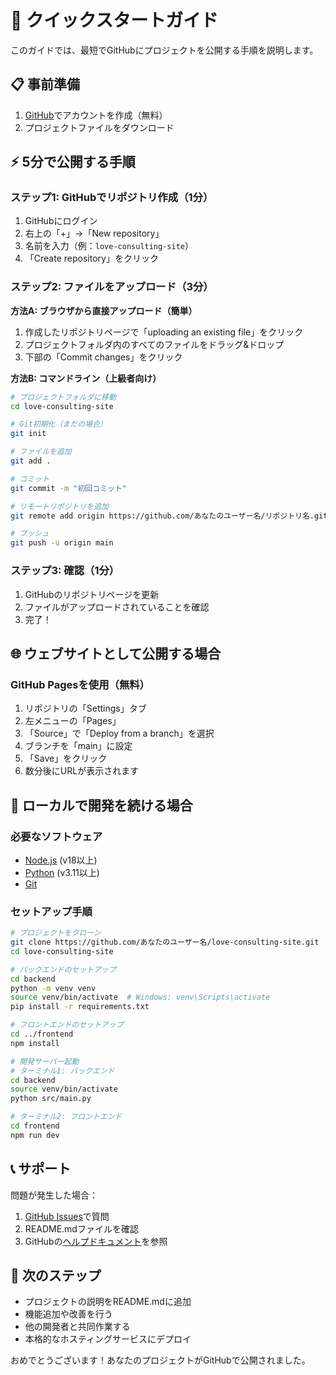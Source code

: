 # 🚀 クイックスタートガイド

このガイドでは、最短でGitHubにプロジェクトを公開する手順を説明します。

## 📋 事前準備

1. [GitHub](https://github.com/)でアカウントを作成（無料）
2. プロジェクトファイルをダウンロード

## ⚡ 5分で公開する手順

### ステップ1: GitHubでリポジトリ作成（1分）

1. GitHubにログイン
2. 右上の「+」→「New repository」
3. 名前を入力（例：`love-consulting-site`）
4. 「Create repository」をクリック

### ステップ2: ファイルをアップロード（3分）

**方法A: ブラウザから直接アップロード（簡単）**

1. 作成したリポジトリページで「uploading an existing file」をクリック
2. プロジェクトフォルダ内のすべてのファイルをドラッグ&ドロップ
3. 下部の「Commit changes」をクリック

**方法B: コマンドライン（上級者向け）**

```bash
# プロジェクトフォルダに移動
cd love-consulting-site

# Git初期化（まだの場合）
git init

# ファイルを追加
git add .

# コミット
git commit -m "初回コミット"

# リモートリポジトリを追加
git remote add origin https://github.com/あなたのユーザー名/リポジトリ名.git

# プッシュ
git push -u origin main
```

### ステップ3: 確認（1分）

1. GitHubのリポジトリページを更新
2. ファイルがアップロードされていることを確認
3. 完了！

## 🌐 ウェブサイトとして公開する場合

### GitHub Pagesを使用（無料）

1. リポジトリの「Settings」タブ
2. 左メニューの「Pages」
3. 「Source」で「Deploy from a branch」を選択
4. ブランチを「main」に設定
5. 「Save」をクリック
6. 数分後にURLが表示されます

## 🔧 ローカルで開発を続ける場合

### 必要なソフトウェア

- [Node.js](https://nodejs.org/) (v18以上)
- [Python](https://python.org/) (v3.11以上)
- [Git](https://git-scm.com/)

### セットアップ手順

```bash
# プロジェクトをクローン
git clone https://github.com/あなたのユーザー名/love-consulting-site.git
cd love-consulting-site

# バックエンドのセットアップ
cd backend
python -m venv venv
source venv/bin/activate  # Windows: venv\Scripts\activate
pip install -r requirements.txt

# フロントエンドのセットアップ
cd ../frontend
npm install

# 開発サーバー起動
# ターミナル1: バックエンド
cd backend
source venv/bin/activate
python src/main.py

# ターミナル2: フロントエンド
cd frontend
npm run dev
```

## 📞 サポート

問題が発生した場合：

1. [GitHub Issues](https://github.com/あなたのユーザー名/love-consulting-site/issues)で質問
2. README.mdファイルを確認
3. GitHubの[ヘルプドキュメント](https://docs.github.com/)を参照

## 🎉 次のステップ

- プロジェクトの説明をREADME.mdに追加
- 機能追加や改善を行う
- 他の開発者と共同作業する
- 本格的なホスティングサービスにデプロイ

おめでとうございます！あなたのプロジェクトがGitHubで公開されました。

